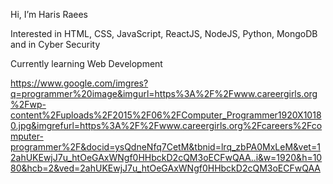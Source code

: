 Hi, I’m Haris Raees 

Interested in HTML, CSS, JavaScript, ReactJS, NodeJS, Python, MongoDB and in Cyber Security

Currently learning Web Development

https://www.google.com/imgres?q=programmer%20image&imgurl=https%3A%2F%2Fwww.careergirls.org%2Fwp-content%2Fuploads%2F2015%2F06%2FComputer_Programmer1920X10180.jpg&imgrefurl=https%3A%2F%2Fwww.careergirls.org%2Fcareers%2Fcomputer-programmer%2F&docid=ysQdneNfq7CetM&tbnid=lrq_zbPA0MxLeM&vet=12ahUKEwjJ7u_htOeGAxWNgf0HHbckD2cQM3oECFwQAA..i&w=1920&h=1080&hcb=2&ved=2ahUKEwjJ7u_htOeGAxWNgf0HHbckD2cQM3oECFwQAA
